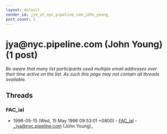 ```yaml
---
layout: default
sender_id: jya_at_nyc_pipeline_com_john_young_
post_count: 1
---
```


# jya<span>@</span>nyc.pipeline.com (John Young) (1 post)

_Be aware that many list participants used multiple email addresses over their time active on the list. As such this page may not contain all threads available._

## Threads

### FAC_ial
+ 1996-05-15 (Wed, 15 May 1996 09:53:01 +0800) - [FAC_ial](/archive/1996/05/2a52ce961c30a0ad2b136c1dc8e50e80483933f024b7f8526ddce54397df4706) - _jya@nyc.pipeline.com (John Young)_

